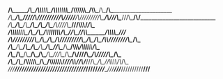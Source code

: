 
__/\\\________/\\\__/\\\\\\\\\\\__/\\\\\\\\\\\\\\\__/\\\\\\\\\\\\\_________/\\\\\_______/\\\_______/\\\____________________________        
 _\/\\\_______\/\\\_\/////\\\///__\///////\\\/////__\/\\\/////////\\\_____/\\\///\\\____\///\\\___/\\\/_____________________________       
  _\/\\\_______\/\\\_____\/\\\___________\/\\\_______\/\\\_______\/\\\___/\\\/__\///\\\____\///\\\\\\/__________________________/\\\_      
   _\/\\\\\\\\\\\\\\\_____\/\\\___________\/\\\_______\/\\\\\\\\\\\\\\___/\\\______\//\\\_____\//\\\\_____________/\\\\\\\\\____\///__     
    _\/\\\/////////\\\_____\/\\\___________\/\\\_______\/\\\/////////\\\_\/\\\_______\/\\\______\/\\\\____________\////////\\\____/\\\_    
     _\/\\\_______\/\\\_____\/\\\___________\/\\\_______\/\\\_______\/\\\_\//\\\______/\\\_______/\\\\\\_____________/\\\\\\\\\\__\/\\\_   
      _\/\\\_______\/\\\_____\/\\\___________\/\\\_______\/\\\_______\/\\\__\///\\\__/\\\_______/\\\////\\\__________/\\\/////\\\__\/\\\_  
       _\/\\\_______\/\\\__/\\\\\\\\\\\_______\/\\\_______\/\\\\\\\\\\\\\/_____\///\\\\\/______/\\\/___\///\\\__/\\\_\//\\\\\\\\/\\_\/\\\_ 
        _\///________\///__\///////////________\///________\/////////////_________\/////_______\///_______\///__\///___\////////\//__\///__
